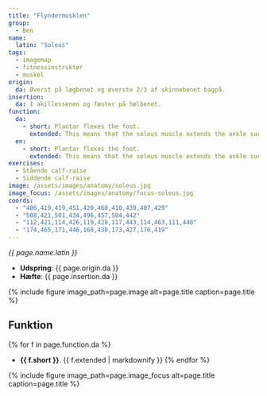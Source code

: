 ```yaml
---
title: "Flyndermusklen"
group:
  - Ben
name:
  latin: "Soleus"
tags:
  - imagemap
  - fitnessinstruktør
  - muskel
origin: 
  da: Øverst på lægbenet og øverste 2/3 af skinnebenet bagpå.
insertion: 
  da: I akillessenen og fæster på hælbenet.
function:
  da:
    - short: Plantar flexes the foot.
      extended: This means that the soleus muscle extends the ankle such that the angle between the top of the foot and the lower leg increases (i.e. the action of rising up on your toes or the balls of your feet).
  en:
    - short: Plantar flexes the foot.
      extended: This means that the soleus muscle extends the ankle such that the angle between the top of the foot and the lower leg increases (i.e. the action of rising up on your toes or the balls of your feet).
exercises:
  - Stående calf-raise
  - Siddende calf-raise
image: /assets/images/anatomy/soleus.jpg
image_focus: /assets/images/anatomy/focus-soleus.jpg
coords:
  - "406,419,419,451,420,460,410,439,407,429"
  - "508,421,501,434,496,457,504,442"
  - "112,421,114,426,119,429,117,443,114,463,111,440"
  - "174,465,171,446,168,430,173,427,176,419"
---
```


_{{ page.name.latin }}_

- **Udspring**: {{ page.origin.da }}
- **Hæfte**: {{ page.insertion.da }}

{% include figure image_path=page.image alt=page.title caption=page.title %}

## Funktion

{% for f in page.function.da %}
- **{{ f.short }}**.
  {{ f.extended | markdownify }}
{% endfor %}

{% include figure image_path=page.image_focus alt=page.title caption=page.title %}

